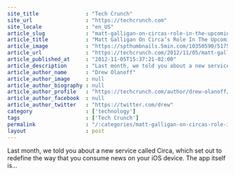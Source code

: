 ```yaml
---
site_title               : "Tech Crunch"
site_url                 : "https://techcrunch.com"
site_locale              : "en_US"
article_slug             : "matt-galligan-on-circas-role-in-the-upcoming-election-and-the-future-of-news-tctv"
article_title            : "Matt Galligan On Circa’s Role In The Upcoming Election And The Future Of News [TCTV]"
article_image            : "https://spthumbnails.5min.com/10350590/517529454_7.jpg?w=764&h=400"
article_url              : "https://techcrunch.com/2012/11/05/matt-galligan-on-circas-role-in-the-upcoming-election-and-the-future-of-news-tctv/"
article_published_at     : "2012-11-05T15:37:21-02:00"
article_description      : "Last month, we told you about a new service called Circa, which set out to redefine the way that you consume news on your iOS device. The app itself is..."
article_author_name      : "Drew Olanoff"
article_author_image     : null
article_author_biography : null
article_author_profile   : "https://techcrunch.com/author/drew-olanoff/"
article_author_facebook  : null
article_author_twitter   : "https://twitter.com/drew"
category                 : ['technology']
tags                     : ['Tech Crunch']
permalink                : "/:categories/matt-galligan-on-circas-role-in-the-upcoming-election-and-the-future-of-news-tctv/"
layout                   : post
---
```


Last month, we told you about a new service called Circa, which set out to redefine the way that you consume news on your iOS device. The app itself is...
